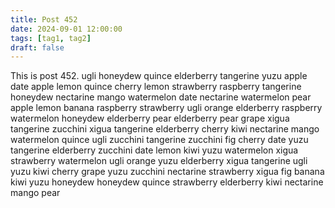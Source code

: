 ```yaml
---
title: Post 452
date: 2024-09-01 12:00:00
tags: [tag1, tag2]
draft: false
---
```

This is post 452.
ugli
honeydew
quince
elderberry
tangerine
yuzu
apple
date
apple
lemon
quince
cherry
lemon
strawberry
raspberry
tangerine
honeydew
nectarine
mango
watermelon
date
nectarine
watermelon
pear
apple
lemon
banana
raspberry
strawberry
ugli
orange
elderberry
raspberry
watermelon
honeydew
elderberry
pear
elderberry
pear
grape
xigua
tangerine
zucchini
xigua
tangerine
elderberry
cherry
kiwi
nectarine
mango
watermelon
quince
ugli
zucchini
tangerine
zucchini
fig
cherry
date
yuzu
tangerine
elderberry
zucchini
date
lemon
kiwi
yuzu
watermelon
xigua
strawberry
watermelon
ugli
orange
yuzu
elderberry
xigua
tangerine
ugli
yuzu
kiwi
cherry
grape
yuzu
zucchini
nectarine
strawberry
xigua
fig
banana
kiwi
yuzu
honeydew
honeydew
quince
strawberry
elderberry
kiwi
nectarine
mango
pear

